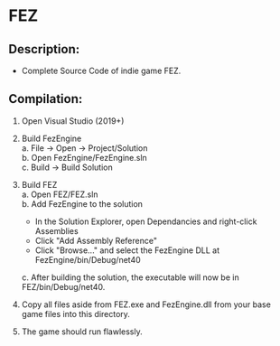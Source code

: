 FEZ
===

## Description:
* Complete Source Code of indie game FEZ.

## Compilation:
1. Open Visual Studio (2019+)
2. Build FezEngine  
  a. File -> Open -> Project/Solution  
  b. Open FezEngine/FezEngine.sln  
  c. Build -> Build Solution  
3. Build FEZ  
  a. Open FEZ/FEZ.sln  
  b. Add FezEngine to the solution
    - In the Solution Explorer, open Dependancies and right-click Assemblies  
    - Click "Add Assembly Reference"  
    - Click "Browse..." and select the FezEngine DLL at FezEngine/bin/Debug/net40   

    c. After building the solution, the executable will now be in FEZ/bin/Debug/net40.  
4. Copy all files aside from FEZ.exe and FezEngine.dll from your base game files into this directory.  
5. The game should run flawlessly.
